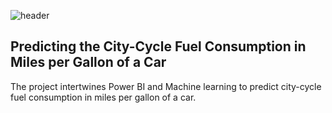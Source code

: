 ![header](https://user-images.githubusercontent.com/79016652/137280283-2e5b3001-c3df-4067-9563-474d70c583e8.PNG)

<h2>Predicting the City-Cycle Fuel Consumption in Miles per Gallon of a Car</h2>

The project intertwines Power BI and Machine learning to predict city-cycle fuel consumption in miles per gallon of a car.

